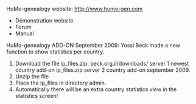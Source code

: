 HuMo-genealogy website: http://www.humo-gen.com
- Demonstration website
- Forum
- Manual

HuMo-genealogy ADD-ON
September 2009: Yossi Beck made a new function to show statistics per country.
1) Download the file ip_files.zip:
		beck.org.il/downloads/		server 1 newest country add-on
		ip_files.zip				server 2 country add-on september 2009.
2) Unzip the file
3) Place the ip_files in directory admin.
4) Automatically there will be an extra country statistics view in the statistics screen!